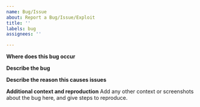 ```yaml
---
name: Bug/Issue
about: Report a Bug/Issue/Exploit
title: ''
labels: bug
assignees: ''

---
```


**Where does this bug occur**

**Describe the bug**


**Describe the reason this causes issues**


**Additional context and reproduction**
Add any other context or screenshots about the bug here, and give steps to reproduce.
